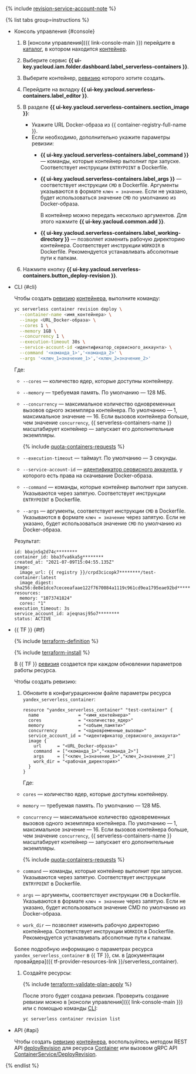 {% include [revision-service-account-note](./revision-service-account-note.md) %}

{% list tabs group=instructions %}

- Консоль управления {#console}

  1. В [консоли управления]({{ link-console-main }}) перейдите в [каталог](../../resource-manager/concepts/resources-hierarchy.md#folder), в котором находится [контейнер](../../serverless-containers/concepts/container.md).
  1. Выберите сервис **{{ ui-key.yacloud.iam.folder.dashboard.label_serverless-containers }}**.
  1. Выберите контейнер, [ревизию](../../serverless-containers/concepts/container.md#revision) которого хотите создать.
  1. Перейдите на вкладку **{{ ui-key.yacloud.serverless-containers.label_editor }}**.
  1. В разделе **{{ ui-key.yacloud.serverless-containers.section_image }}**:
      * Укажите URL Docker-образа из {{ container-registry-full-name }}.
      * Если необходимо, дополнительно укажите параметры ревизии:
          * **{{ ui-key.yacloud.serverless-containers.label_command }}** — команды, которые контейнер выполнит при запуске. Соответствует инструкции `ENTRYPOINT` в Dockerfile.
          * **{{ ui-key.yacloud.serverless-containers.label_args }}** — соответствует инструкции `CMD` в Dockerfile. Аргументы указываются в формате `ключ = значение`. Если не указано, будет использоваться значение `CMD` по умолчанию из Docker-образа.

              В контейнер можно передать несколько аргументов. Для этого нажмите **{{ ui-key.yacloud.common.add }}**.

          * **{{ ui-key.yacloud.serverless-containers.label_working-directory }}** — позволяет изменить рабочую директорию контейнера. Соответствует инструкции `WORKDIR` в Dockerfile. Рекомендуется устанавливать абсолютные пути к папкам.

  1. Нажмите кнопку **{{ ui-key.yacloud.serverless-containers.button_deploy-revision }}**.

- CLI {#cli}

  Чтобы создать [ревизию](../../serverless-containers/concepts/container.md#revision) [контейнера](../../serverless-containers/concepts/container.md), выполните команду:

  ```bash
  yc serverless container revision deploy \
    --container-name <имя_контейнера> \
    --image <URL_Docker-образа> \
    --cores 1 \
    --memory 1GB \
    --concurrency 1 \
    --execution-timeout 30s \
    --service-account-id <идентификатор_сервисного_аккаунта> \
    --command '<команда_1>','<команда_2>' \
    --args '<ключ_1=значение_1>','<ключ_2=значение_2>'
  ```


  Где:
  * `--cores` — количество ядер, которые доступны контейнеру.
  * `--memory` — требуемая память. По умолчанию — 128 МБ.
  * `--concurrency` — максимальное количество одновременных вызовов одного экземпляра контейнера. По умолчанию — 1, максимальное значение — 16. Если вызовов контейнера больше, чем значение `concurrency`, {{ serverless-containers-name }} масштабирует контейнер — запускает его дополнительные экземпляры.

      {% include [quota-containers-requests](quota-containers-requests.md) %}

   * `--execution-timeout` — таймаут. По умолчанию — 3 секунды.
   * `--service-account-id` — [идентификатор сервисного аккаунта](../../iam/operations/sa/get-id.md), у которого есть права на скачивание Docker-образа.
   * `--command` — команды, которые контейнер выполнит при запуске. Указываются через запятую. Соответствует инструкции `ENTRYPOINT` в Dockerfile.
   * `--args` — аргументы, соответствует инструкции `CMD` в Dockerfile. Указываются в формате `ключ = значение` через запятую. Если не указано, будет использоваться значение `CMD` по умолчанию из Docker-образа.

  Результат:

  ```text
  id: bbajn5q2d74c********
  container_id: bba3fva6ka5g********
  created_at: "2021-07-09T15:04:55.135Z"
  image:
    image_url: {{ registry }}/crpd3cicopk7********/test-container:latest
    image_digest: sha256:de8e1dce7ceceeafaae122f7670084a1119c961cd9ea1795eae92bd********
  resources:
    memory: "1073741824"
    cores: "1"
  execution_timeout: 3s
  service_account_id: ajeqnasj95o7********
  status: ACTIVE
  ```

- {{ TF }} {#tf}

  {% include [terraform-definition](../../_tutorials/_tutorials_includes/terraform-definition.md) %}

  {% include [terraform-install](../../_includes/terraform-install.md) %}

  В {{ TF }} [ревизия](../../serverless-containers/concepts/container.md#revision) создается при каждом обновлении параметров работы ресурса.

  Чтобы создать ревизию:
  1. Обновите в конфигурационном файле параметры ресурса `yandex_serverless_container`:

     ```hcl
     resource "yandex_serverless_container" "test-container" {
       name               = "<имя_контейнера>"
       cores              = "<количество_ядер>"
       memory             = "<объем_памяти>"
       concurrency        = "<одновременные_вызовы>"
       service_account_id = "<идентификатор_сервисного_аккаунта>"
       image {
         url      = "<URL_Docker-образа>"
         command  = ["<команда_1>","<команда_2>"]
         args     = ["<ключ_1=значение_1>","ключ_2=значение_2"]
         work_dir = "<рабочая_директория>"
       }
     }
     ```

     Где:

    * `cores` — количество ядер, которые доступны контейнеру.
    * `memory` — требуемая память. По умолчанию — 128 МБ.
    * `concurrency` — максимальное количество одновременных вызовов одного экземпляра контейнера. По умолчанию — 1, максимальное значение — 16. Если вызовов контейнера больше, чем значение `concurrency`, {{ serverless-containers-name }} масштабирует контейнер — запускает его дополнительные экземпляры.

        {% include [quota-containers-requests](quota-containers-requests.md) %}

     * `command` — команды, которые контейнер выполнит при запуске. Указываются через запятую. Соответствует инструкции `ENTRYPOINT` в Dockerfile.
     * `args` — аргументы, соответствует инструкции `CMD` в Dockerfile. Указываются в формате `ключ = значение` через запятую. Если не указано, будет использоваться значение CMD по умолчанию из Docker-образа.
     * `work_dir` — позволяет изменить рабочую директорию контейнера. Соответствует инструкции `WORKDIR` в Dockerfile. Рекомендуется устанавливать абсолютные пути к папкам.

     Более подробную информацию о параметрах ресурса `yandex_serverless_container` в {{ TF }}, см. в [документации провайдера]({{ tf-provider-resources-link }}/serverless_container).

  1. Создайте ресурсы:

     {% include [terraform-validate-plan-apply](../../_tutorials/_tutorials_includes/terraform-validate-plan-apply.md) %}

     После этого будет создана ревизия. Проверить создание ревизии можно в [консоли управления]({{ link-console-main }}) или с помощью команды [CLI](../../cli/):

     ```bash
     yc serverless container revision list
     ```

- API {#api}

  Чтобы создать [ревизию](../../serverless-containers/concepts/container.md#revision) [контейнера](../../serverless-containers/concepts/container.md), воспользуйтесь методом REST API [deployRevision](../../serverless-containers/containers/api-ref/Container/deployRevision.md) для ресурса [Container](../../serverless-containers/containers/api-ref/Container/index.md) или вызовом gRPC API [ContainerService/DeployRevision](../../serverless-containers/containers/api-ref/grpc/Container/deployRevision.md).

{% endlist %}

